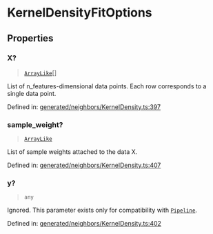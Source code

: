 # KernelDensityFitOptions

## Properties

### X?

> [`ArrayLike`](../types/ArrayLike.md)[]

List of n\_features-dimensional data points. Each row corresponds to a single data point.

Defined in:  [generated/neighbors/KernelDensity.ts:397](https://github.com/transitive-bullshit/scikit-learn-ts/blob/122b3c0/packages/sklearn/src/generated/neighbors/KernelDensity.ts#L397)

### sample\_weight?

> [`ArrayLike`](../types/ArrayLike.md)

List of sample weights attached to the data X.

Defined in:  [generated/neighbors/KernelDensity.ts:407](https://github.com/transitive-bullshit/scikit-learn-ts/blob/122b3c0/packages/sklearn/src/generated/neighbors/KernelDensity.ts#L407)

### y?

> `any`

Ignored. This parameter exists only for compatibility with [`Pipeline`](sklearn.pipeline.Pipeline.html#sklearn.pipeline.Pipeline "sklearn.pipeline.Pipeline").

Defined in:  [generated/neighbors/KernelDensity.ts:402](https://github.com/transitive-bullshit/scikit-learn-ts/blob/122b3c0/packages/sklearn/src/generated/neighbors/KernelDensity.ts#L402)
